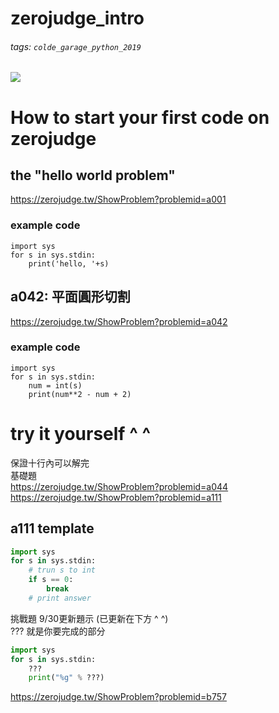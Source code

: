 zerojudge_intro
===
###### tags: `colde_garage_python_2019`
![](https://i.imgur.com/ws2GyW1.png)
# How to start your first code on zerojudge
## the "hello world problem"
https://zerojudge.tw/ShowProblem?problemid=a001
### example code
```python=
import sys
for s in sys.stdin:
    print('hello, '+s)
```
## a042: 平面圓形切割
https://zerojudge.tw/ShowProblem?problemid=a042
### example code
```python=
import sys
for s in sys.stdin:
    num = int(s)
    print(num**2 - num + 2)
```
# try it yourself ^ ^
保證十行內可以解完  
基礎題  
https://zerojudge.tw/ShowProblem?problemid=a044  
https://zerojudge.tw/ShowProblem?problemid=a111  
## a111 template
```python
import sys
for s in sys.stdin:
    # trun s to int
    if s == 0:
        break
    # print answer
```
挑戰題 9/30更新題示 (已更新在下方 ^ ^)  
??? 就是你要完成的部分
```python
import sys
for s in sys.stdin:
    ???
    print("%g" % ???)
```
https://zerojudge.tw/ShowProblem?problemid=b757  



